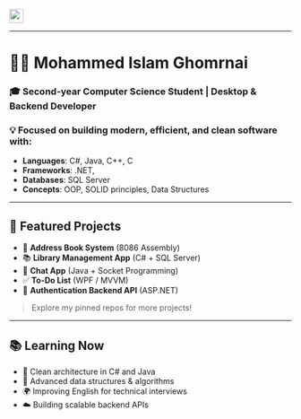 
<p>
  <a href="https://www.linkedin.com/in/YOUR-LINKEDIN"><img src="https://img.shields.io/badge/linkedin-%230077B5.svg?&style=for-the-badge&logo=linkedin&logoColor=white" height=25></a>
</p>

---
<h1> 👨‍💻 Mohammed Islam Ghomrnai </h1>

<h3>🎓 Second-year Computer Science Student  |  Desktop & Backend Developer </h3> 

<h3>💡 Focused on building modern, efficient, and clean software with:</h3>

- **Languages**: C#, Java, C++, C 
- **Frameworks**: .NET,   
- **Databases**: SQL Server 
- **Concepts**: OOP, SOLID principles, Data Structures

---

## 🚀 Featured Projects

- 📘 **Address Book System** (8086 Assembly)
- 📚 **Library Management App** (C# + SQL Server)
- 💬 **Chat App** (Java + Socket Programming)
- ✅ **To-Do List** (WPF / MVVM)
- 🔐 **Authentication Backend API** (ASP.NET)

> Explore my pinned repos for more projects!

---

## 📚 Learning Now

- 🧠 Clean architecture in C# and Java
- 🔄 Advanced data structures & algorithms
- 🌍 Improving English for technical interviews
- ☁️ Building scalable backend APIs
